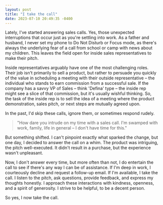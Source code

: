 ```yaml
---
layout: post
title: "I take the call"
date: 2023-07-10 20:49:35 -0400
---
```


Lately, I've started answering sales calls. Yes, those unexpected interruptions that occur just as you're settling into work. As a father and husband, I never set my phone to Do Not Disturb or Focus mode, as there's always the underlying fear of a call from school or camp with news about my children. This leaves the field open for inside sales representatives to make their pitch.

Inside representatives arguably have one of the most challenging roles. Their job isn't primarily to sell a product, but rather to persuade you quickly of the value in scheduling a meeting with their outside representative – the individual who stands to earn commission from a successful sale. If the company has a savvy VP of Sales – think 'Defina' type – the inside rep might see a slice of that commission, but it's usually wishful thinking. So, the task of the inside rep is to sell the idea of a meeting where the product demonstration, sales pitch, or next steps are mutually agreed upon.

In the past, I'd skip these calls, ignore them, or sometimes respond rudely.

> "How dare you intrude on my time with a sales call. I'm swamped with work, family, life in general – I don't have time for this."

But something shifted. I can't pinpoint exactly what sparked the change, but one day, I decided to answer the call on a whim. The product was intriguing, the pitch well-executed. It didn't result in a purchase, but the experience wasn't unpleasant.

Now, I don't answer every time, but more often than not, I do entertain the call to see if there's any way I can be of assistance. If I'm deep in work, I courteously decline and request a follow-up email. If I'm available, I take the call. I listen to the pitch, ask questions, provide feedback, and express my thoughts honestly. I approach these interactions with kindness, openness, and a spirit of generosity. I strive to be helpful, to be a decent person.

So yes, I now take the call.
